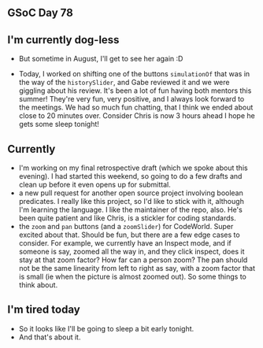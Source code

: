 ## GSoC Day 78

## I'm currently dog-less
- But sometime in August, I'll get to see her again :D

- Today, I worked on shifting one of the buttons ```simulationOf``` that was in the way of the ```historySlider```,
  and Gabe reviewed it and we were giggling about his review. It's been a lot of fun having both mentors this summer!
  They're very fun, very positive, and I always look forward to the meetings.
  We had so much fun chatting, that I think we ended about close to 20 minutes over. Consider Chris is now 3 hours ahead
  I hope he gets some sleep tonight!

## Currently
- I'm working on my final retrospective draft (which we spoke about this evening). I had started this weekend,
  so going to do a few drafts and clean up before it even opens up for submittal.
- a new pull request for another open source project involving boolean predicates. I really like this project,
  so I'd like to stick with it, although I'm learning the language. I like the maintainer of the repo, also.
  He's been quite patient and like Chris, is a stickler for coding standards.
- the ```zoom``` and ```pan``` buttons (and a ```zoomSlider```) for CodeWorld. Super excited about that.
  Should be fun, but there are a few edge cases to consider. For example, we currently have an Inspect mode,
  and if someone is say, zoomed all the way in, and they click inspect, does it stay at that zoom factor?
  How far can a person zoom? The pan should not be the same linearity from left to right as say, with a zoom
  factor that is small (ie when the picture is almost zoomed out). So some things to think about.
  
## I'm tired today
- So it looks like I'll be going to sleep a bit early tonight.
- And that's about it.
  
